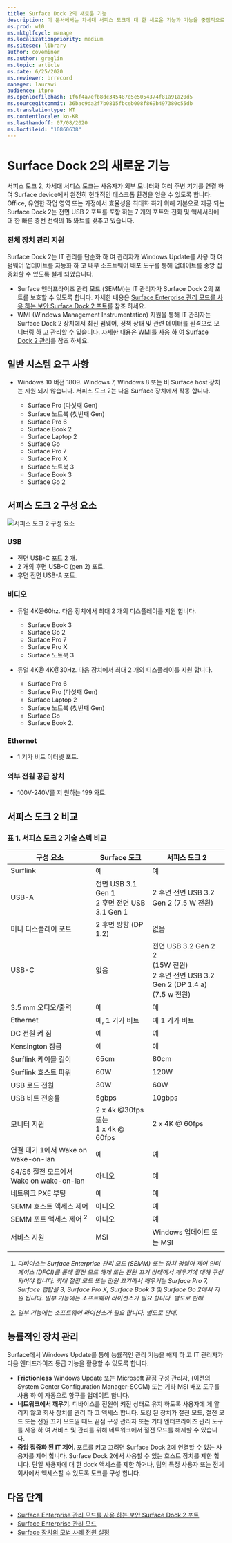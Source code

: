 ```yaml
---
title: Surface Dock 2의 새로운 기능
description: 이 문서에서는 차세대 서피스 도크에 대 한 새로운 기능과 기능을 중점적으로 설명 합니다.
ms.prod: w10
ms.mktglfcycl: manage
ms.localizationpriority: medium
ms.sitesec: library
author: coveminer
ms.author: greglin
ms.topic: article
ms.date: 6/25/2020
ms.reviewer: brrecord
manager: laurawi
audience: itpro
ms.openlocfilehash: 1f6f4a7efb8dc345487e5e5054374f81a91a20d5
ms.sourcegitcommit: 36bac9da2f7b0815fbceb008f869b497380c55db
ms.translationtype: MT
ms.contentlocale: ko-KR
ms.lasthandoff: 07/08/2020
ms.locfileid: "10860638"
---
```

# Surface Dock 2의 새로운 기능

서피스 도크 2, 차세대 서피스 도크는 사용자가 외부 모니터와 여러 주변 기기를 연결 하 여 Surface device에서 완전히 현대적인 데스크톱 환경을 얻을 수 있도록 합니다. Office, 유연한 작업 영역 또는 가정에서 효율성을 최대화 하기 위해 기본으로 제공 되는 Surface Dock 2는 전면 USB 2 포트를 포함 하는 7 개의 포트와 전화 및 액세서리에 대 한 빠른 충전 전력의 15 와트를 갖추고 있습니다. 

### 전체 장치 관리 지원

Surface Dock 2는 IT 관리를 단순화 하 여 관리자가 Windows Update를 사용 하 여 펌웨어 업데이트를 자동화 하 고 내부 소프트웨어 배포 도구를 통해 업데이트를 중앙 집중화할 수 있도록 설계 되었습니다.

- Surface 엔터프라이즈 관리 모드 (SEMM)는 IT 관리자가 Surface Dock 2의 포트를 보호할 수 있도록 합니다. 자세한 내용은 [Surface Enterprise 관리 모드를 사용 하는 보안 Surface Dock 2 포트](https://techcommunity.microsoft.com/t5/surface-it-pro-blog/secure-surface-dock-2-ports-with-surface-enterprise-management/ba-p/1418999)를 참조 하세요.
-  WMI (Windows Management Instrumentation) 지원을 통해 IT 관리자는 Surface Dock 2 장치에서 최신 펌웨어, 정책 상태 및 관련 데이터를 원격으로 모니터링 하 고 관리할 수 있습니다. 자세한 내용은 [WMI를 사용 하 여 Surface Dock 2 관리](surface-dock2-wmi.md)를 참조 하세요.

## 일반 시스템 요구 사항

- Windows 10 버전 1809. Windows 7, Windows 8 또는 비 Surface host 장치는 지원 되지 않습니다. 서피스 도크 2는 다음 Surface 장치에서 작동 합니다.

  - Surface Pro (다섯째 Gen)
  - Surface 노트북 (첫번째 Gen)
  - Surface Pro 6
  - Surface Book 2
  - Surface Laptop 2
  - Surface Go
  - Surface Pro 7
  - Surface Pro X 
  - Surface 노트북 3
  - Surface Book 3
  - Surface Go 2

## 서피스 도크 2 구성 요소

![서피스 도크 2 구성 요소](./images/surface-dock2.png)
 
### USB

- 전면 USB-C 포트 2 개.
- 2 개의 후면 USB-C (gen 2) 포트.
- 후면 전면 USB-A 포트. 

### 비디오
    
- 듀얼 4K@60hz. 다음 장치에서 최대 2 개의 디스플레이를 지원 합니다.

  - Surface Book 3
  - Surface Go 2
  - Surface Pro 7
  - Surface Pro X
  - Surface 노트북 3

- 듀얼 4K@ 4K@30Hz. 다음 장치에서 최대 2 개의 디스플레이를 지원 합니다.

  - Surface Pro 6
  - Surface Pro (다섯째 Gen)
  - Surface Laptop 2
  - Surface 노트북 (첫번째 Gen)
  - Surface Go
  - Surface Book 2.

### Ethernet

- 1 기가 비트 이더넷 포트. 

### 외부 전원 공급 장치

- 100V-240V를 지 원하는 199 와트.


## 서피스 도크 2 비교 

### 표 1. 서피스 도크 2 기술 스펙 비교

|구성 요소|Surface 도크|서피스 도크 2|
|---|---|---|
|Surflink|예|예|
|USB-A|전면 USB 3.1 Gen 1<br>2 후면 전면 USB 3.1 Gen 1|2 후면 전면 USB 3.2 Gen 2 (7.5 W 전원)|
|미니 디스플레이 포트|2 후면 방향 (DP 1.2)|없음|
|USB-C|없음|전면 USB 3.2 Gen 2 2<br>(15W 전원)<br>2 후면 전면 USB 3.2 Gen 2 (DP 1.4 a)<br>(7.5 w 전원)|
|3.5 mm 오디오/출력|예|예|
|Ethernet|예, 1 기가 비트|예 1 기가 비트|
|DC 전원 켜 짐|예|예|
|Kensington 잠금|예|예|
|Surflink 케이블 길이|65cm|80cm|
|Surflink 호스트 파워|60W|120W|
|USB 로드 전원|30W|60W|
|USB 비트 전송률|5gbps|10gbps|
|모니터 지원|2 x 4k @30fps 또는<br>1 x 4k @ 60fps|2 x 4K @ 60fps|
|연결 대기 1에서 Wake on wake-on-lan <sup></sup>|예|예|
|S4/S5 절전 모드에서 Wake on wake-on-lan|아니오|예|
|네트워크 PXE 부팅|예|예|
|SEMM 호스트 액세스 제어|아니오|예
|SEMM 포트 액세스 제어 <sup> 2</sup>|아니오|예|
|서비스 지원|MSI|Windows 업데이트 또는 MSI|
||||

1. *디바이스는 Surface Enterprise 관리 모드 (SEMM) 또는 장치 펌웨어 제어 인터페이스 (DFCI)를 통해 절전 모드 해제 또는 전원 끄기 상태에서 깨우기에 대해 구성 되어야 합니다. 최대 절전 모드 또는 전원 끄기에서 깨우기는 Surface Pro 7, Surface 랩탑을 3, Surface Pro X, Surface Book 3 및 Surface Go 2에서 지원 됩니다.  일부 기능에는 소프트웨어 라이선스가 필요 합니다. 별도로 판매.*

2. *일부 기능에는 소프트웨어 라이선스가 필요 합니다. 별도로 판매.*

## 능률적인 장치 관리

Surface에서 Windows Update를 통해 능률적인 관리 기능을 해제 하 고 IT 관리자가 다음 엔터프라이즈 등급 기능을 활용할 수 있도록 합니다.

- **Frictionless** Windows Update 또는 Microsoft 끝점 구성 관리자, (이전의 System Center Configuration Manager-SCCM) 또는 기타 MSI 배포 도구를 사용 하 여 자동으로 항구를 업데이트 합니다. 
- **네트워크에서 깨우기**. 디바이스를 전원이 켜진 상태로 유지 하도록 사용자에 게 알리지 않고 회사 장치를 관리 하 고 액세스 합니다. 도킹 된 장치가 절전 모드, 절전 모드 또는 전원 끄기 모드일 때도 끝점 구성 관리자 또는 기타 엔터프라이즈 관리 도구를 사용 하 여 서비스 및 관리를 위해 네트워크에서 절전 모드를 해제할 수 있습니다.
- **중앙 집중화 된 IT 제어**. 포트를 켜고 끄려면 Surface Dock 2에 연결할 수 있는 사용자를 제어 합니다. Surface Dock 2에서 사용할 수 있는 호스트 장치를 제한 합니다. 단일 사용자에 대 한 dock 액세스를 제한 하거나, 팀의 특정 사용자 또는 전체 회사에서 액세스할 수 있도록 도크를 구성 합니다.

## 다음 단계

- [Surface Enterprise 관리 모드를 사용 하는 보안 Surface Dock 2 포트](https://techcommunity.microsoft.com/t5/surface-it-pro-blog/secure-surface-dock-2-ports-with-surface-enterprise-management/ba-p/1418999)
- [Surface Enterprise 관리 모드](surface-enterprise-management-mode.md)
- [Surface 장치의 모범 사례 전원 설정](maintain-optimal-power-settings-on-Surface-devices.md)

